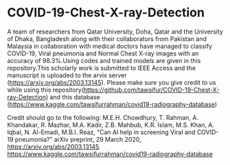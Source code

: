 # COVID-19-Chest-X-ray-Detection
A team of researchers from Qatar University, Doha, Qatar and the University of Dhaka, Bangladesh along with their collaborators from Pakistan and Malaysia in collaboration with medical doctors have managed to classify COVID-19, Viral pneumonia and Normal Chest X-ray images with an accuracy of 98.3%.Using codes and trained models are given in this repository.This scholarly work is submitted to IEEE Access and the manuscript is uploaded to the arvix server (https://arxiv.org/abs/2003.13145). Please make sure you give credit to us while using this repository(https://github.com/tawsifur/COVID-19-Chest-X-ray-Detection) and this database
(https://www.kaggle.com/tawsifurrahman/covid19-radiography-database)

Credit should go to the following:
M.E.H. Chowdhury, T. Rahman, A. Khandakar, R. Mazhar, M.A. Kadir, Z.B. Mahbub, K.R. Islam, M.S. Khan, A. Iqbal, N. Al-Emadi, M.B.I. Reaz, “Can AI help in screening Viral and COVID-19 pneumonia?” arXiv preprint, 29 March 2020, https://arxiv.org/abs/2003.13145. https://www.kaggle.com/tawsifurrahman/covid19-radiography-database
